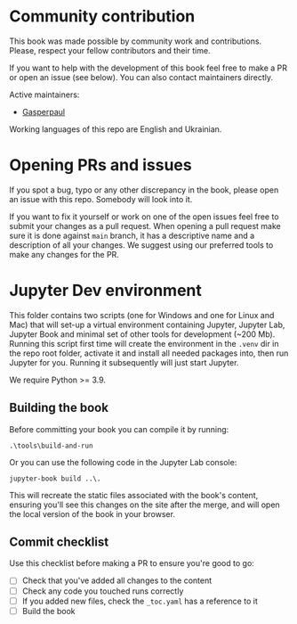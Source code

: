 # Community contribution

This book was made possible by community work and contributions. Please, respect your fellow contributors and their time.

If you want to help with the development of this book feel free to make a PR or open an issue (see below). You can also contact maintainers directly.

Active maintainers:

- [Gasperpaul](https://github.com/GasperPaul)

Working languages of this repo are English and Ukrainian.
    
# Opening PRs and issues

If you spot a bug, typo or any other discrepancy in the book, please open an issue with this repo. Somebody will look into it.

If you want to fix it yourself or work on one of the open issues feel free to submit your changes as a pull request. 
When opening a pull request make sure it is done against `main` branch, it has a descriptive name and a description of all your changes.
We suggest using our preferred tools to make any changes for the PR.

# Jupyter Dev environment

This folder contains two scripts (one for Windows and one for Linux and Mac) that will set-up a virtual environment containing Jupyter, Jupyter Lab, Jupyter Book and minimal set of other tools for development (\~200 Mb).
Running this script first time will create the environment in the `.venv` dir in the repo root folder, activate it and install all needed packages into, then run Jupyter for you. 
Running it subsequently will just start Jupyter.

We require Python >= 3.9.

## Building the book

Before committing your book you can compile it by running:

```
.\tools\build-and-run
```

Or you can use the following code in the Jupyter Lab console:

```
jupyter-book build ..\.
```

This will recreate the static files associated with the book's content, ensuring you'll see this changes on the site after the merge, and will open the local version of the book in your browser.

## Commit checklist

Use this checklist before making a PR to ensure you're good to go:
- [ ] Check that you've added all changes to the content
- [ ] Check any code you touched runs correctly
- [ ] If you added new files, check the `_toc.yaml` has a reference to it
- [ ] Build the book
